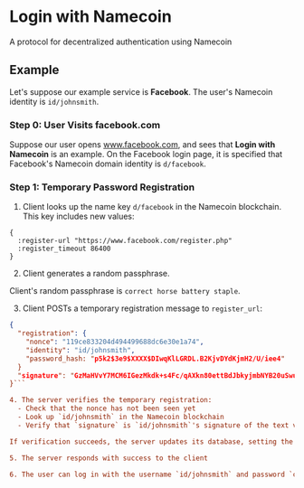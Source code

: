Login with Namecoin
===================

A protocol for decentralized authentication using Namecoin


## Example

Let's suppose our example service is **Facebook**. The user's Namecoin identity is `id/johnsmith`.


### Step 0: User Visits facebook.com

Suppose our user opens www.facebook.com, and sees that **Login with Namecoin** is an example. On the Facebook login page, it is specified that Facebook's Namecoin domain identity is `d/facebook`.



### Step 1: Temporary Password Registration


1. Client looks up the name key `d/facebook` in the Namecoin blockchain. This key includes new values:

```edn
{
  :register-url "https://www.facebook.com/register.php"
  :register_timeout 86400
}
```

2. Client generates a random passphrase.

Client's random passphrase is `correct horse battery staple`.

3. Client POSTs a temporary registration message to `register_url`:

```json
{
  "registration": {
    "nonce": "119ce833204d494499688dc6e30e1a74",
    "identity": "id/johnsmith",
    "password_hash: "p5k2$3e9$XXXX$DIwqKlLGRDL.B2KjvDYdKjmH2/U/iee4"
  }
  "signature": "GzMaHVvY7MCM6IGezMkdk+s4Fc/qAXkn80ettBdJbkyjmbNYB20uSwuwSJL5BuvhhE/oFgcd2KjtEI9vCzQtUZs="
}```

4. The server verifies the temporary registration:
  - Check that the nonce has not been seen yet
  - Look up `id/johnsmith` in the Namecoin blockchain
  - Verify that `signature` is `id/johnsmith`'s signature of the text value of the `registration` key.

If verification succeeds, the server updates its database, setting the login password hash of the user `id/johnsmith` to `p5k2$3e9$XXXX$DIwqKlLGRDL.B2KjvDYdKjmH2/U/iee4`, which is the PBKDF2 hash of `correct horse battery staple` (with a random salt).

5. The server responds with success to the client

6. The user can log in with the username `id/johnsmith` and password `correct horse battery staple`. This password is no longer valid after the time period specified by the service's `register_timeout` record.


